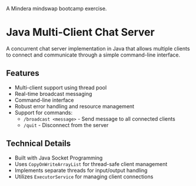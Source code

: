 A Mindera mindswap bootcamp exercise.  

# Java Multi-Client Chat Server  

A concurrent chat server implementation in Java that allows multiple clients to connect and communicate through a simple command-line interface.  

## Features  

- Multi-client support using thread pool  
- Real-time broadcast messaging  
- Command-line interface  
- Robust error handling and resource management  
- Support for commands:  
  - `/broadcast <message>` - Send message to all connected clients  
  - `/quit` - Disconnect from the server  

## Technical Details  

- Built with Java Socket Programming  
- Uses `CopyOnWriteArrayList` for thread-safe client management  
- Implements separate threads for input/output handling  
- Utilizes `ExecutorService` for managing client connections  

